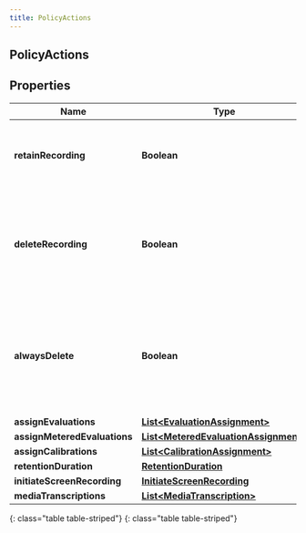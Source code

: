 ```yaml
---
title: PolicyActions
---
```

## PolicyActions


## Properties

| Name | Type | Description | Notes |
| ------------ | ------------- | ------------- | ------------- |
| **retainRecording** | **Boolean** | true to retain the recording associated with the conversation. Default = true |  [optional] |
| **deleteRecording** | **Boolean** | true to delete the recording associated with the conversation. If retainRecording = true, this will be ignored. Default = false |  [optional] |
| **alwaysDelete** | **Boolean** | true to delete the recording associated with the conversation regardless of the values of retainRecording or deleteRecording. Default = false |  [optional] |
| **assignEvaluations** | [**List&lt;EvaluationAssignment&gt;**](EvaluationAssignment.html) |  |  [optional] |
| **assignMeteredEvaluations** | [**List&lt;MeteredEvaluationAssignment&gt;**](MeteredEvaluationAssignment.html) |  |  [optional] |
| **assignCalibrations** | [**List&lt;CalibrationAssignment&gt;**](CalibrationAssignment.html) |  |  [optional] |
| **retentionDuration** | [**RetentionDuration**](RetentionDuration.html) |  |  [optional] |
| **initiateScreenRecording** | [**InitiateScreenRecording**](InitiateScreenRecording.html) |  |  [optional] |
| **mediaTranscriptions** | [**List&lt;MediaTranscription&gt;**](MediaTranscription.html) |  |  [optional] |
{: class="table table-striped"}
{: class="table table-striped"}


